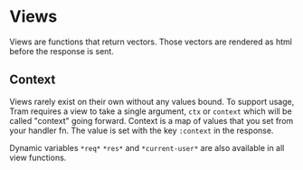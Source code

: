 # Views

Views are functions that return vectors. Those vectors are rendered as html
before the response is sent.

## Context

Views rarely exist on their own without any values bound. To support usage, Tram
requires a view to take a single argument, `ctx` or `context` which will be
called "context" going forward. Context is a map of values that you set from
your handler fn. The value is set with the key `:context` in the response.

Dynamic variables `*req*` `*res*` and `*current-user*` are also available in all
view functions.
